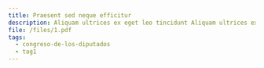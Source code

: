 ```yaml
---
title: Praesent sed neque efficitur
description: Aliquam ultrices ex eget leo tincidunt Aliquam ultrices ex eget leo tincidunt
file: /files/1.pdf
tags:
  - congreso-de-los-diputados
  - tag1
---
```

